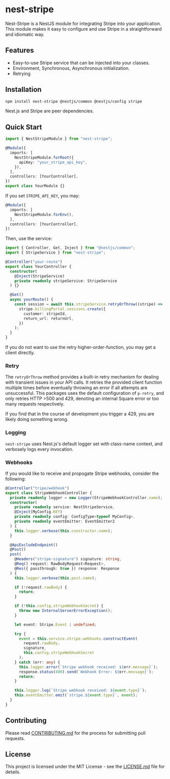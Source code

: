 # nest-stripe

Nest-Stripe is a NestJS module for integrating Stripe into your application. This module makes it easy to configure and use Stripe in a straightforward and idiomatic way.

## Features

- Easy-to-use Stripe service that can be injected into your classes.
- Environment, Synchronous, Asynchronous initialization.
- Retrying

## Installation

```bash
npm install nest-stripe @nestjs/common @nestjs/config stripe
```

Nest.js and Stripe are peer dependencies.

## Quick Start

```typescript
import { NestStripeModule } from "nest-stripe";

@Module({
  imports: [
    NestStripeModule.forRoot({
      apiKey: "your_stripe_api_key",
    }),
  ],
  controllers: [YourController],
})
export class YourModule {}
```

If you set `STRIPE_API_KEY`, you may:

```typescript
@Module({
  imports: [
    NestStripeModule.forEnv(),
  ],
  controllers: [YourController],
})
```

Then, use the service:

```typescript
import { Controller, Get, Inject } from "@nestjs/common";
import { StripeService } from "nest-stripe";

@Controller("your-route")
export class YourController {
  constructor(
    @Inject(StripeService)
    private readonly stripeService: StripeService
  ) {}

  @Get()
  async yourRoute() {
    const session = await this.stripeService.retryOrThrow((stripe) =>
      stripe.billingPortal.sessions.create({
        customer: stripeId,
        return_url: returnUrl,
      })
    );
  }
}
```

If you do not want to use the retry higher-order-function, you may get a client directly.

### Retry

The `retryOrThrow` method provides a built-in retry mechanism for dealing with transient issues in your API calls. It retries the provided client function multiple times before eventually throwing an error if all attempts are unsuccessful. This packages uses the default configuration of `p-retry`, and only retries HTTP >500 and 429, denoting an internal Square error or too many requests respectively.

If you find that in the course of development you trigger a 429, you are likely doing something wrong.

### Logging

`nest-stripe` uses Nest.js's default logger set with class-name context, and verbosely logs every invocation.

### Webhooks

If you would like to receive and propogate Stripe webhooks, consider the following:

```typescript
@Controller("tripe/webhook")
export class StripeWebhookController {
  private readonly logger = new Logger(StripeWebhookController.name);
  constructor(
    private readonly service: NestStripeService,
    @Inject(MyConfig.KEY)
    private readonly config: ConfigType<typeof MyConfig>,
    private readonly eventEmitter: EventEmitter2
  ) {
    this.logger.verbose(this.constructor.name);
  }

  @ApiExcludeEndpoint()
  @Post()
  post(
    @Headers("stripe-signature") signature: string,
    @Req() request: RawBodyRequest<Request>,
    @Res({ passthrough: true }) response: Response
  ) {
    this.logger.verbose(this.post.name);

    if (!request.rawBody) {
      return;
    }

    if (!this.config.stripeWebhookSecret) {
      throw new InternalServerErrorException();
    }

    let event: Stripe.Event | undefined;

    try {
      event = this.service.stripe.webhooks.constructEvent(
        request.rawBody,
        signature,
        this.config.stripeWebhookSecret
      );
    } catch (err: any) {
      this.logger.error(`Stripe webhook received: ${err.message}`);
      response.status(400).send(`Webhook Error: ${err.message}`);
      return;
    }

    this.logger.log(`Stripe webhook received: ${event.type}`);
    this.eventEmitter.emit(`stripe.${event.type}`, event);
  }
}
```

## Contributing

Please read [CONTRIBUTING.md](CONTRIBUTING.md) for the process for submitting pull requests.

## License

This project is licensed under the MIT License - see the [LICENSE.md](LICENSE.md) file for details.
